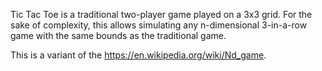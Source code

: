 Tic Tac Toe is a traditional two-player game played on a 3x3 grid.
For the sake of complexity, this allows simulating any n-dimensional 3-in-a-row game
with the same bounds as the traditional game.

This is a variant of the <https://en.wikipedia.org/wiki/Nd_game>.
